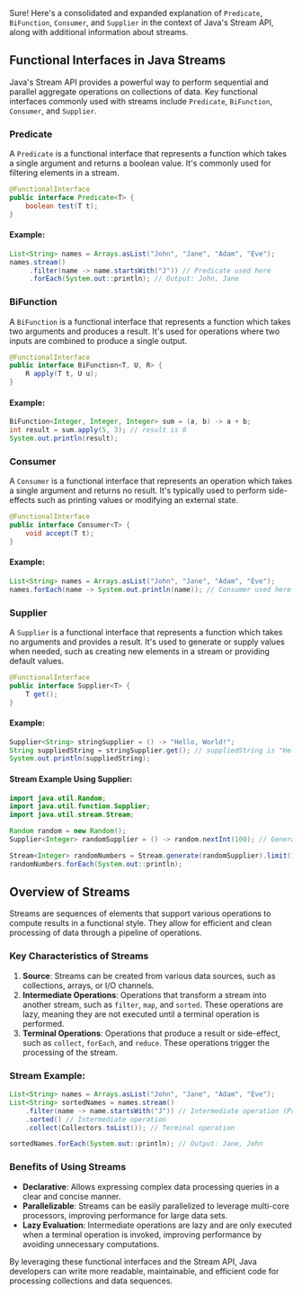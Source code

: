 Sure! Here's a consolidated and expanded explanation of `Predicate`, `BiFunction`, `Consumer`, and `Supplier` in the context of Java's Stream API, along with additional information about streams.

## Functional Interfaces in Java Streams

Java's Stream API provides a powerful way to perform sequential and parallel aggregate operations on collections of data. Key functional interfaces commonly used with streams include `Predicate`, `BiFunction`, `Consumer`, and `Supplier`.

### Predicate
A `Predicate` is a functional interface that represents a function which takes a single argument and returns a boolean value. It's commonly used for filtering elements in a stream.

```java
@FunctionalInterface
public interface Predicate<T> {
    boolean test(T t);
}
```

#### Example:
```java
List<String> names = Arrays.asList("John", "Jane", "Adam", "Eve");
names.stream()
     .filter(name -> name.startsWith("J")) // Predicate used here
     .forEach(System.out::println); // Output: John, Jane
```

### BiFunction
A `BiFunction` is a functional interface that represents a function which takes two arguments and produces a result. It's used for operations where two inputs are combined to produce a single output.

```java
@FunctionalInterface
public interface BiFunction<T, U, R> {
    R apply(T t, U u);
}
```

#### Example:
```java
BiFunction<Integer, Integer, Integer> sum = (a, b) -> a + b;
int result = sum.apply(5, 3); // result is 8
System.out.println(result);
```

### Consumer
A `Consumer` is a functional interface that represents an operation which takes a single argument and returns no result. It's typically used to perform side-effects such as printing values or modifying an external state.

```java
@FunctionalInterface
public interface Consumer<T> {
    void accept(T t);
}
```

#### Example:
```java
List<String> names = Arrays.asList("John", "Jane", "Adam", "Eve");
names.forEach(name -> System.out.println(name)); // Consumer used here
```

### Supplier
A `Supplier` is a functional interface that represents a function which takes no arguments and provides a result. It's used to generate or supply values when needed, such as creating new elements in a stream or providing default values.

```java
@FunctionalInterface
public interface Supplier<T> {
    T get();
}
```

#### Example:
```java
Supplier<String> stringSupplier = () -> "Hello, World!";
String suppliedString = stringSupplier.get(); // suppliedString is "Hello, World!"
System.out.println(suppliedString);
```

#### Stream Example Using Supplier:
```java
import java.util.Random;
import java.util.function.Supplier;
import java.util.stream.Stream;

Random random = new Random();
Supplier<Integer> randomSupplier = () -> random.nextInt(100); // Generates random integers from 0 to 99

Stream<Integer> randomNumbers = Stream.generate(randomSupplier).limit(10); // Generates 10 random numbers
randomNumbers.forEach(System.out::println);
```

## Overview of Streams
Streams are sequences of elements that support various operations to compute results in a functional style. They allow for efficient and clean processing of data through a pipeline of operations.

### Key Characteristics of Streams
1. **Source**: Streams can be created from various data sources, such as collections, arrays, or I/O channels.
2. **Intermediate Operations**: Operations that transform a stream into another stream, such as `filter`, `map`, and `sorted`. These operations are lazy, meaning they are not executed until a terminal operation is performed.
3. **Terminal Operations**: Operations that produce a result or side-effect, such as `collect`, `forEach`, and `reduce`. These operations trigger the processing of the stream.

### Stream Example:
```java
List<String> names = Arrays.asList("John", "Jane", "Adam", "Eve");
List<String> sortedNames = names.stream()
    .filter(name -> name.startsWith("J")) // Intermediate operation (Predicate)
    .sorted() // Intermediate operation
    .collect(Collectors.toList()); // Terminal operation

sortedNames.forEach(System.out::println); // Output: Jane, John
```

### Benefits of Using Streams
- **Declarative**: Allows expressing complex data processing queries in a clear and concise manner.
- **Parallelizable**: Streams can be easily parallelized to leverage multi-core processors, improving performance for large data sets.
- **Lazy Evaluation**: Intermediate operations are lazy and are only executed when a terminal operation is invoked, improving performance by avoiding unnecessary computations.

By leveraging these functional interfaces and the Stream API, Java developers can write more readable, maintainable, and efficient code for processing collections and data sequences.
